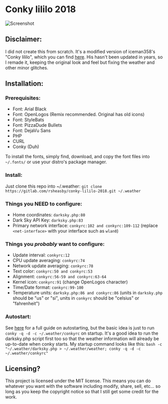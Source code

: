 # Conky lililo 2018

![Screenshot](https://i.imgur.com/VgJZnut.png)

## Disclaimer:

I did not create this from scratch. It's a modified version of iceman358's "Conky lililo", which you can find [here](https://www.deviantart.com/iceman358/art/Conky-lililo-356227018). His hasn't been updated in years, so I remade it, keeping the original look and feel but fixing the weather and other minor glitches.

## Installation:

### Prerequisites:

* Font: Arial Black
* Font: OpenLogos (Remix recommended. Original has old icons)
* Font: StyleBats
* Font: PizzaDude Bullets
* Font: DejaVu Sans
* PHP
* CURL
* Conky (Duh)

To install the fonts, simply find, download, and copy the font files into `~/.fonts/` or use your distro's package manager.
 
### Install:

Just clone this repo into ~/.weather:
`git clone https://gitlab.com/rsheasby/conky-lililo-2018.git ~/.weather`

### Things you **NEED** to configure:

* Home coordinates: `darksky.php:80`
* Dark Sky API Key: `darksky.php:83`
* Primary network interface: `conkyrc:102 and conkyrc:109-112` (replace `<net-interface>` with your interface such as `wlan0`)
	
### Things you *probably* want to configure:

* Update interval: `conkyrc:12`
* CPU update averaging: `conkyrc:74`
* Network update averaging: `conkyrc:78`
* Text color: `conkyrc:50 and conkyrc:53`
* Alignment: `conkyrc:56-59 and conkyrc:63-64`
* Kernel icon: `conkyrc:91` (change OpenLogos character)
* Time/Date format: `conkyrc:99-100`
* Temperature units: `darksky.php:86 and conkyrc:86` (units in `darksky.php` should be "us" or "si", units in `conkyrc` should be "celsius" or "fahrenheit")

### Autostart:

See [here](https://wiki.archlinux.org/index.php/autostarting) for a full guide on autostarting, but the basic idea is just to run `conky -q -d -c ~/.weather/conkyrc` on startup. It's a good idea to run the darksky.php script first too so that the weather information will already be up-to-date when conky starts. My startup command looks like this: `bash -c "~/.weather/darksky.php > ~/.weather/weather; conky -q -d -c ~/.weather/conkyrc"`

## Licensing?

This project is licensed under the MIT license. This means you can do whatever you want with the software including modify, share, sell, etc... so long as you keep the copyright notice so that I still get some credit for the work.
